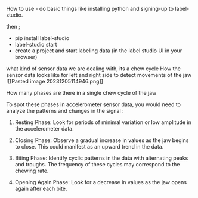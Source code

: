 
How to use - do basic things like installing python and signing-up to label-studio.

then ;
- pip install label-studio
- label-studio start
- create a project and start labeling data (in the label studio UI in your browser)

what kind of sensor data we are dealing with, its a chew cycle 
How the sensor data looks like for left and right side to detect movements of the jaw
![[Pasted image 20231205114946.png]]


How many phases are there in a single chew cycle of the jaw

To spot these phases in accelerometer sensor data, you would need to analyze the patterns and changes in the signal :

1. Resting Phase: Look for periods of minimal variation or low amplitude in the accelerometer data.

2. Closing Phase: Observe a gradual increase in values as the jaw begins to close. This could manifest as an upward trend in the data.

3. Biting Phase: Identify cyclic patterns in the data with alternating peaks and troughs. The frequency of these cycles may correspond to the chewing rate.

4. Opening Again Phase: Look for a decrease in values as the jaw opens again after each bite.
